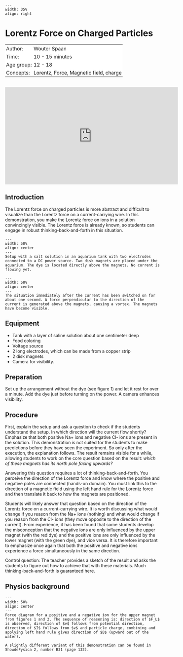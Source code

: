 ```{figure} ../../figures/busy.png
---
width: 35%
align: right
```

# Lorentz Force on Charged Particles

<table style="width: 100%; border-collapse: collapse; border: none;">
    <tr style="background-color: white;"> 
        <td style="text-align: left; padding: 3px; border: none;">Author:</td>
        <td style="text-align: left; padding: 3px; border: none;"> Wouter Spaan</td>
    </tr>
    <tr style="background-color: white;">
        <td style="text-align: left; padding: 3px; border: none;">Time:</td>
        <td style="text-align: left; padding: 3px; border: none;">10 - 15 minutes</td>
    </tr>
    <tr style="background-color: white;">
        <td style="text-align: left; padding: 3px; border: none;">Age group:</td>
        <td style="text-align: left; padding: 3px; border: none;">12 - 18</td>
    </tr>
    <tr style="background-color: white;">
        <td style="text-align: left; padding: 3px; border: none;">Concepts:</td>
        <td style="text-align: left; padding: 3px; border: none;">Lorentz, Force, Magnetic field, charge</td>
    </tr>
</table><br>

<iframe width="560" height="315" src="https://www.youtube.com/embed/NFaxzS9x4OU?si=KtAj052A9xX0u6e3" title="YouTube video player" frameborder="0" allow="accelerometer; autoplay; clipboard-write; encrypted-media; gyroscope; picture-in-picture; web-share" referrerpolicy="strict-origin-when-cross-origin" allowfullscreen></iframe>

## Introduction
The Lorentz force on charged particles is more abstract and difficult to visualize than the Lorentz force on a current-carrying wire. In this demonstration, you make the Lorentz force on ions in a solution convincingly visible. The Lorentz force is already known, so students can engage in robust thinking-back-and-forth in this situation.

```{figure} demo84_figure1.jpg
---
width: 50%
align: center 
---
Setup with a salt solution in an aquarium tank with two electrodes connected to a DC power source. Two disk magnets are placed under the aquarium. The dye is located directly above the magnets. No current is flowing yet.
```



```{figure} demo84_figure2.jpg
---
width: 50%
align: center 
---
The situation immediately after the current has been switched on for about one second. A force perpendicular to the direction of the current is generated above the magnets, causing a vortex. The magnets have become visible.
```


## Equipment
- Tank with a layer of saline solution about one centimeter deep
- Food coloring
- Voltage source
- 2 long electrodes, which can be made from a copper strip
- 2 disk magnets
- Camera for visibility.

## Preparation
Set up the arrangement without the dye (see figure 1) and let it rest for over a minute. Add the dye just before turning on the power. A camera enhances visibility.

## Procedure
First, explain the setup and ask a question to check if the students understand the setup. In which direction will the current flow shortly? Emphasize that both positive Na+ ions and negative Cl- ions are present in the solution.
This demonstration is not suited for the students to make predictions before they have seen the experiment. So only after the execution, the explanation follows. The result remains visible for a while, allowing students to work on the core question based on the result: _which of these magnets has its north pole facing upwards?_

Answering this question requires a lot of thinking-back-and-forth. You perceive the direction of the Lorentz force and know where the positive and negative poles are connected (hands-on domain). You must link this to the direction of a magnetic field using the left hand rule for the Lorentz force and then translate it back to how the magnets are positioned.

Students will likely answer that question based on the direction of the Lorentz force on a current-carrying wire. It is worth discussing what would change if you reason from the Na+ ions (nothing) and what would change if you reason from the Cl- ions (they move opposite to the direction of the current). From experience, it has been found that some students develop the misconception that the negative ions are only influenced by the upper magnet (with the red dye) and the positive ions are only influenced by the lower magnet (with the green dye), and vice versa. It is therefore important to emphasize once again that both the positive and negative ions experience a force simultaneously in the same direction.

Control question: The teacher provides a sketch of the result and asks the students to figure out how to achieve that with these materials. Much thinking-back-and-forth is guaranteed here.

## Physics background
```{figure} demo84_figure3.png
---
width: 50%
align: center 
---
Force diagram for a positive and a negative ion for the upper magnet from figures 1 and 2. The sequence of reasoning is: direction of $F_L$ is observed, direction of $v$ follows from potential direction, direction of $I$ follows from $v$ and particle charge, combining and applying left hand rule gives direction of $B$ (upward out of the water).
```


```{tip}
A slightly different variant of this demonstration can be found in ShowdeFysica 2, number B31 (page 132).
```
